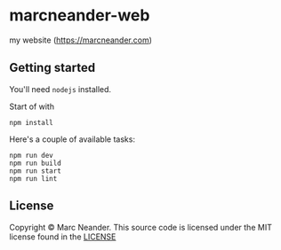 # marcneander-web
my website (https://marcneander.com)

## Getting started

You'll need `nodejs` installed.

Start of with
```
npm install
```

Here's a couple of available tasks:
```
npm run dev
npm run build
npm run start
npm run lint
```

## License
Copyright © Marc Neander. This source code is licensed under the MIT
license found in the [LICENSE](https://github.com/marcneander/marcneander-web/blob/main/LICENSE)